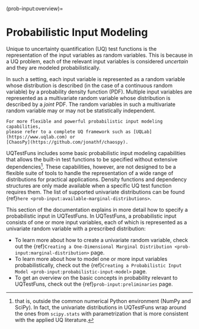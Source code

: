 (prob-input:overview)=
# Probabilistic Input Modeling

Unique to uncertainty quantification (UQ) test functions is the representation
of the input variables as random variables.
This is because in a UQ problem, each of the relevant input variables is
considered _uncertain_ and they are modeled probabilistically.

In such a setting, each input variable is represented as a random variable
whose distribution is described (in the case of a continuous random variable)
by a probability density function (PDF).
Multiple input variables are represented as a multivariate random variable
whose distribution is described by a _joint_ PDF.
The random variables in such a multivariate random variable
may or may not be statistically independent.

```{margin}
For more flexible and powerful probabilistic input modeling capabilities,
please refer to a complete UQ framework such as [UQLab](https://www.uqlab.com) or
[ChaosPy](https://github.com/jonathf/chaospy).
```

UQTestFuns includes some basic probabilistic input modeling capabilities
that allows the built-in test functions to be specified
without extensive dependencies[^dependencies].
These capabilities, however, are not designed to be a flexible suite of tools 
to handle the representation of a wide range of distributions
for practical applications.
Density functions and dependency structures are only made available
when a specific UQ test function requires them.
The list of supported univariate distributions can be found {ref}`here <prob-input:available-marginal-distributions>`.

This section of the documentation explains in more detail how to specify
a probabilistic input in UQTestFuns.
In UQTestFuns, a probabilistic input consists of one or more input variables,
each of which is represented as a univariate random variable with a prescribed
distribution:

- To learn more about how to create a univariate random variable,
  check out the {ref}`Creating a One-Dimensional Marginal Distribution <prob-input:marginal-distribution>`
  page.
- To learn more about how to model one or more input variables probabilistically,
  check out the {ref}`Creating a Probabilistic Input Model <prob-input:probabilistic-input-model>`
  page.
- To get an overview on the basic concepts in probability relevant to UQTestFuns,
  check out the {ref}`prob-input:preliminaries` page.

[^dependencies]: that is, outside the common numerical Python environment (NumPy and SciPy).
In fact, the univariate distributions in UQTestFuns wrap around the ones from `scipy.stats`
with parametrization that is more consistent with the applied UQ literature.